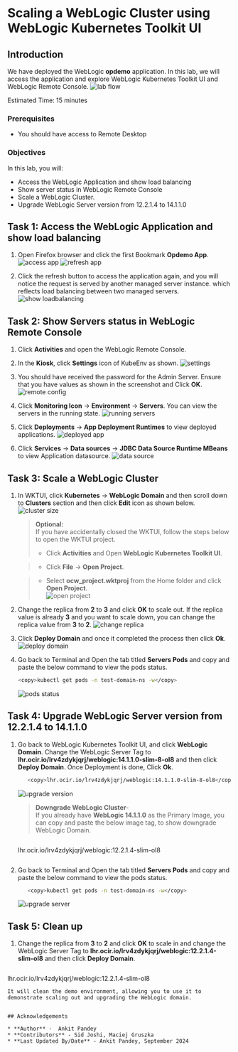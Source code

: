 # Scaling a WebLogic Cluster using WebLogic Kubernetes Toolkit UI

## Introduction

We have deployed the WebLogic **opdemo** application. In this lab, we will access the application and explore WebLogic Kubernetes Toolkit UI and WebLogic Remote Console.
 ![lab flow](images/lab-flow.png)

Estimated Time: 15 minutes

### Prerequisites

* You should have access to Remote Desktop

### Objectives

In this lab, you will:

* Access the WebLogic Application and show load balancing
* Show server status in WebLogic Remote Console
* Scale a WebLogic Cluster.
* Upgrade WebLogic Server version from 12.2.1.4 to 14.1.1.0


## Task 1: Access the WebLogic Application and show load balancing

1. Open Firefox browser and click the first Bookmark **Opdemo App**.
 ![access app](images/access-app.png)
 ![refresh app](images/click-refresh.png)

2. Click the refresh button to access the application again, and you will notice the request is served by another managed server instance. which reflects load balancing between two managed servers.
 ![show loadbalancing](images/show-loadbalancing.png)

## Task 2: Show Servers status in WebLogic Remote Console

1. Click **Activities** and open the WebLogic Remote Console.

2. In the **Kiosk**, click **Settings** icon of KubeEnv as shown.
 ![settings](images/settings.png)

3. You should have received the password for the Admin Server. Ensure that you have values as shown in the screenshot and Click **OK**.
 ![remote config](images/remote-config.png)

4. Click **Monitoring Icon** -> **Environment** -> **Servers**. You can view the servers in the running state.
 ![running servers](images/running-servers.png)

5. Click **Deployments** -> **App Deployment Runtimes** to view deployed applications.
 ![deployed app](images/deployed-app.png)

6. Click **Services** -> **Data sources** -> **JDBC Data Source Runtime MBeans** to view Application datasource.
 ![data source](images/data-source.png)

## Task 3: Scale a WebLogic Cluster

1. In WKTUI, click **Kubernetes** -> **WebLogic Domain** and then scroll down to **Clusters** section and then click **Edit** icon as shown below.
 ![cluster size](images/cluster-size.png)

    > **Optional:** <br>
    > If you have accidentally closed the WKTUI, follow the steps below to open the WKTUI project.
    > * Click **Activities** and Open **WebLogic Kubernetes Toolkit UI**.<br>

    > * Click **File** -> **Open Project**.<br>

    > * Select **ocw_project.wktproj** from the Home folder and click **Open Project**.<br>
 ![open project](images/open-project.png)


2. Change the replica from **2** to **3** and click **OK** to scale out. If the replica value is already **3** and you want to scale down, you can change the replica value from **3** to **2**.
 ![change replica](images/change-replica.png)

3. Click **Deploy Domain** and once it completed the process then click **Ok**.
 ![deploy domain](images/deploy-domain.png)

4. Go back to Terminal and Open the tab titled **Servers Pods** and copy and paste the below command to view the pods status.
      ```bash
      <copy>kubectl get pods -n test-domain-ns -w</copy>
      ```

      ![pods status](images/pod-status.png)

## Task 4: Upgrade WebLogic Server version from 12.2.1.4 to 14.1.1.0

1. Go back to WebLogic Kubernetes Toolkit UI, and click **WebLogic Domain**. Change the WebLogic Server Tag to **lhr.ocir.io/lrv4zdykjqrj/weblogic:14.1.1.0-slim-8-ol8** and then click **Deploy Domain**. Once Deployment is done, Click **Ok**.

      ```bash
         <copy>lhr.ocir.io/lrv4zdykjqrj/weblogic:14.1.1.0-slim-8-ol8</copy>
      ```
      ![upgrade version](images/upgrade-version.png)

    > **Downgrade WebLogic Cluster**-<br>
    > If you already have **WebLogic 14.1.1.0** as the Primary Image, you can copy and paste the below image tag, to show downgrade WebLogic Domain. 

    > ```bash
     <copy>lhr.ocir.io/lrv4zdykjqrj/weblogic:12.2.1.4-slim-ol8</copy>
      ```

2. Go back to Terminal and Open the tab titled **Servers Pods** and copy and paste the below command to view the pods status.
      ````bash
         <copy>kubectl get pods -n test-domain-ns -w</copy>
      ````
      ![upgrade server](images/upgrade-server.png)

## Task 5: Clean up

1. Change the replica from **3** to **2** and click **OK** to scale in and change the WebLogic Server Tag to **lhr.ocir.io/lrv4zdykjqrj/weblogic:12.2.1.4-slim-ol8** and then click **Deploy Domain**.

>  ```bash
   <copy>lhr.ocir.io/lrv4zdykjqrj/weblogic:12.2.1.4-slim-ol8</copy>
   ```
   It will clean the demo environment, allowing you to use it to demonstrate scaling out and upgrading the WebLogic domain. 
 

## Acknowledgements

* **Author** -  Ankit Pandey
* **Contributors** - Sid Joshi, Maciej Gruszka 
* **Last Updated By/Date** - Ankit Pandey, September 2024